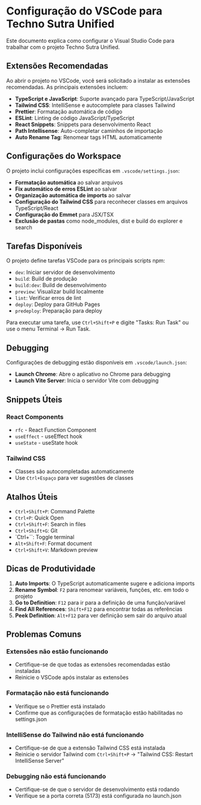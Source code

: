 # Configuração do VSCode para Techno Sutra Unified

Este documento explica como configurar o Visual Studio Code para trabalhar com o projeto Techno Sutra Unified.

## Extensões Recomendadas

Ao abrir o projeto no VSCode, você será solicitado a instalar as extensões recomendadas. As principais extensões incluem:

- **TypeScript e JavaScript**: Suporte avançado para TypeScript/JavaScript
- **Tailwind CSS**: IntelliSense e autocomplete para classes Tailwind
- **Prettier**: Formatação automática de código
- **ESLint**: Linting de código JavaScript/TypeScript
- **React Snippets**: Snippets para desenvolvimento React
- **Path Intellisense**: Auto-completar caminhos de importação
- **Auto Rename Tag**: Renomear tags HTML automaticamente

## Configurações do Workspace

O projeto inclui configurações específicas em `.vscode/settings.json`:

- **Formatação automática** ao salvar arquivos
- **Fix automático de erros ESLint** ao salvar
- **Organização automática de imports** ao salvar
- **Configuração do Tailwind CSS** para reconhecer classes em arquivos TypeScript/React
- **Configuração do Emmet** para JSX/TSX
- **Exclusão de pastas** como node_modules, dist e build do explorer e search

## Tarefas Disponíveis

O projeto define tarefas VSCode para os principais scripts npm:

- `dev`: Iniciar servidor de desenvolvimento
- `build`: Build de produção
- `build:dev`: Build de desenvolvimento
- `preview`: Visualizar build localmente
- `lint`: Verificar erros de lint
- `deploy`: Deploy para GitHub Pages
- `predeploy`: Preparação para deploy

Para executar uma tarefa, use `Ctrl+Shift+P` e digite "Tasks: Run Task" ou use o menu Terminal → Run Task.

## Debugging

Configurações de debugging estão disponíveis em `.vscode/launch.json`:

- **Launch Chrome**: Abre o aplicativo no Chrome para debugging
- **Launch Vite Server**: Inicia o servidor Vite com debugging

## Snippets Úteis

### React Components
- `rfc` - React Function Component
- `useEffect` - useEffect hook
- `useState` - useState hook

### Tailwind CSS
- Classes são autocompletadas automaticamente
- Use `Ctrl+Espaço` para ver sugestões de classes

## Atalhos Úteis

- `Ctrl+Shift+P`: Command Palette
- `Ctrl+P`: Quick Open
- `Ctrl+Shift+F`: Search in files
- `Ctrl+Shift+G`: Git
- `Ctrl+``: Toggle terminal
- `Alt+Shift+F`: Format document
- `Ctrl+Shift+V`: Markdown preview

## Dicas de Produtividade

1. **Auto Imports**: O TypeScript automaticamente sugere e adiciona imports
2. **Rename Symbol**: `F2` para renomear variáveis, funções, etc. em todo o projeto
3. **Go to Definition**: `F12` para ir para a definição de uma função/variável
4. **Find All References**: `Shift+F12` para encontrar todas as referências
5. **Peek Definition**: `Alt+F12` para ver definição sem sair do arquivo atual

## Problemas Comuns

### Extensões não estão funcionando
- Certifique-se de que todas as extensões recomendadas estão instaladas
- Reinicie o VSCode após instalar as extensões

### Formatação não está funcionando
- Verifique se o Prettier está instalado
- Confirme que as configurações de formatação estão habilitadas no settings.json

### IntelliSense do Tailwind não está funcionando
- Certifique-se de que a extensão Tailwind CSS está instalada
- Reinicie o servidor Tailwind com `Ctrl+Shift+P` → "Tailwind CSS: Restart IntelliSense Server"

### Debugging não está funcionando
- Certifique-se de que o servidor de desenvolvimento está rodando
- Verifique se a porta correta (5173) está configurada no launch.json
